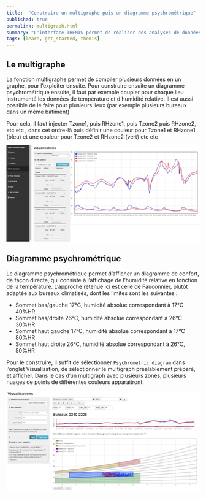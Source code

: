 ```yaml
---
title:  "Construire un multigraphe puis un diagramme psychrométrique"
published: true
permalink: multigraph.html
summary: "L'interface THEMIS permet de réaliser des analyses de données, en particulier des diagrammes psychrométriques."
tags: [learn, get_started, themis]
---
```


## Le multigraphe

La fonction multigraphe permet de compiler plusieurs données en un graphe, pour l’exploiter ensuite. 
Pour construire ensuite un diagramme psychrométrique ensuite, il faut par exemple coupler pour chaque lieu instrumenté les données de température et d’humidité relative. 
Il est aussi possible de le faire pour plusieurs lieux (par exemple plusieurs bureaux dans un même bâtiment)

Pour cela, il faut injecter Tzone1, puis RHzone1, puis Tzone2 puis RHzone2, etc etc , dans cet ordre-là puis définir une couleur pour Tzone1 et RHzone1 (bleu) et une couleur pour Tzone2 et RHzone2 (vert) etc etc

![](images/post7/Multigraph.PNG)

## Diagramme psychrométrique 
Le diagramme psychrométrique permet d’afficher un diagramme de confort, de façon directe, qui consiste à l’affichage de l’humidité relative en fonction de la température. 
L’approche retenue ici est celle de Fauconnier, plutôt adaptée aux bureaux climatisés, dont les limites sont les suivantes : 

- Sommet bas/gauche 17°C, humidité absolue correspondant à 17°C 40%HR
- Sommet bas/droite 26°C, humidité absolue correspondant à 26°C 30%HR
- Sommet haut gauche 17°C, humidité absolue correspondant à 17°C 80%HR
- Sommet haut droite 26°C, humidité absolue correspondant à 26°C, 50%HR

Pour le construire, il suffit de sélectionner `Psychrometric diagram` dans l’onglet Visualisation, de sélectionner le multigraph préalablement préparé, et afficher. 
Dans le cas d’un multigraph avec plusieurs zones, plusieurs nuages de points de différentes couleurs apparaitront.

![](images/post7/diag_confort.PNG)

